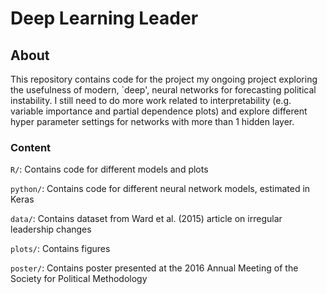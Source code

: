 # Deep Learning Leader

## About
This repository contains code for the project my ongoing project exploring the usefulness of modern, `deep', neural networks for forecasting political instability. I still need to do more work related to interpretability (e.g. variable importance and partial dependence plots) and explore different hyper parameter settings for networks with more than 1 hidden layer.
### Content
`R/`: Contains code for different models and plots

`python/`: Contains code for different neural network models, estimated in Keras

`data/`: Contains dataset from Ward et al. (2015) article on irregular leadership changes

`plots/`: Contains figures

`poster/`: Contains poster presented at the 2016  Annual Meeting of the Society for Political Methodology